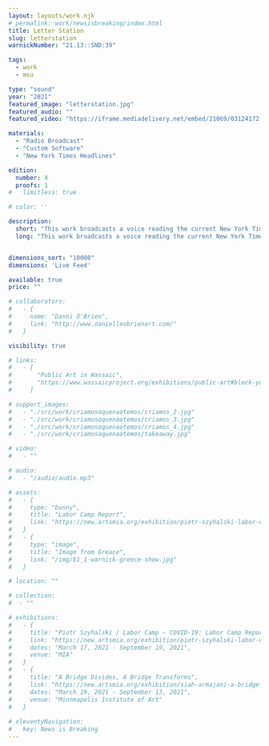 ```yaml
---
layout: layouts/work.njk
# permalink: work/newsisbreaking/index.html
title: Letter Station
slug: letterstation
warnickNumber: "21.13::SND:39"

tags:
  - work
  - msu

type: "sound"
year: "2021"
featured_image: "letterstation.jpg"
featured_audio: ""
featured_video: "https://iframe.mediadelivery.net/embed/21069/03124172-414d-458c-ae2a-10660923326d"

materials: 
  - "Radio Broadcast"
  - "Custom Software"
  - "New York Times Headlines"

edition: 
  number: 4
  proofs: 1
#   limitless: true

# color: ''

description:
  short: "This work broadcasts a voice reading the current New York Times headlines in NATO code."
  long: "This work broadcasts a voice reading the current New York Times headlines in NATO code."


dimensions_sort: "10000"
dimensions: 'Live Feed'

available: true
price: ""

# collaborators:
#   - {
#     name: "Danni O'Brien",
#     link: "http://www.danielleobrienart.com/"
#   }

visibility: true

# links:
#   - [
#       "Public Art in Wassaic",
#       "https://www.wassaicproject.org/exhibitions/public-art#block-yui_3_17_2_1_1635259463800_75918",
#     ]

# support_images: 
#   - "./src/work/criamosoquenaotemos/criamos_2.jpg"
#   - "./src/work/criamosoquenaotemos/criamos_3.jpg"
#   - "./src/work/criamosoquenaotemos/criamos_4.jpg"
#   - "./src/work/criamosoquenaotemos/takeaway.jpg"

# video:
#   - ""

# audio:
#   - "/audio/audio.mp3"

# assets: 
#   - {
#     type: "bunny",
#     title: "Labor Camp Report",
#     link: "https://new.artsmia.org/exhibition/piotr-szyhalski-labor-camp-covid-19-labor-camp-report"
#   }
#   - {
#     type: "image",
#     title: "Image from Greace",
#     link: "/img/61_1-warnick-greece-show.jpg"
#   }

# location: ""

# collection:
#  - ""

# exhibitions:
#   - {
#     title: "Piotr Szyhalski / Labor Camp – COVID-19: Labor Camp Report",
#     link: "https://new.artsmia.org/exhibition/piotr-szyhalski-labor-camp-covid-19-labor-camp-report",
#     dates: "March 17, 2021 - September 19, 2021",
#     venue: "MIA"
#   }
#   - {
#     title: "A Bridge Divides, A Bridge Transforms",
#     link: "https://new.artsmia.org/exhibition/siah-armajani-a-bridge-divides-a-bridge-transforms",
#     dates: "March 19, 2021 - September 13, 2021",
#     venue: "Minneapolis Institute of Art"
#   }
  
# eleventyNavigation:
#   key: News is Breaking
---
```

